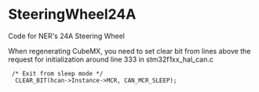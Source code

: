 # SteeringWheel24A
Code for NER's 24A Steering Wheel

When regenerating CubeMX, you need to set clear bit from lines above the request for initialization around line 333 in stm32f1xx_hal_can.c

```
 /* Exit from sleep mode */
  CLEAR_BIT(hcan->Instance->MCR, CAN_MCR_SLEEP);
```
